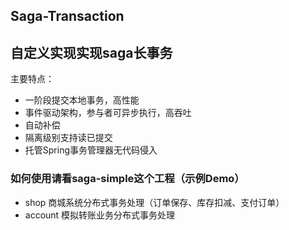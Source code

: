 Saga-Transaction
---
## 自定义实现实现saga长事务

主要特点：
- 一阶段提交本地事务，高性能
- 事件驱动架构，参与者可异步执行，高吞吐
- 自动补偿
- 隔离级别支持读已提交
- 托管Spring事务管理器无代码侵入

### 如何使用请看saga-simple这个工程（示例Demo）

- shop 商城系统分布式事务处理（订单保存、库存扣减、支付订单）
- account 模拟转账业务分布式事务处理
